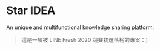 # Star IDEA
An unique and multifunctional knowledge sharing platform.

> 這是一項被 LINE Fresh 2020 競賽初選落榜的專案：）
